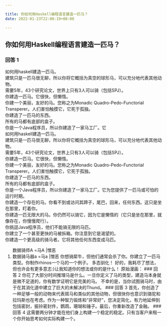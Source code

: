 ```yaml
---

title: 你如何用Haskell编程语言建造一匹马？
date: 2022-01-23T22:08:19+08:00

---
```





## 你如何用Haskell编程语言建造一匹马？  
### 回答 1
如何用haskell建造一匹马。  
建筑只是一匹马很无聊，所以你将它概括为真空的球形马，可以充分地代表其他动物。  
需要5年，43个研究论文，世界上只有3人可以骑（包括SPJ）。  
你建造一匹马。它很快，但懒惰。  
你建一个美丽，友好的马。您称之为Monadic Quadro-Pedo-Functorial Transperer。人们害怕触摸它，它死于孤独。  
你建造了一匹马的东西。  
所有的马都有底部的盒子。  
你是一个Java程序员，所以你建造了一家马工厂。它  
如何用haskell建造一匹马。  
建筑只是一匹马很无聊，所以你将它概括为真空的球形马，可以充分地代表其他动物。  
需要5年，43个研究论文，世界上只有3人可以骑（包括SPJ）。  
你建造一匹马。它很快，但懒惰。  
你建一个美丽，友好的马。您称之为Monadic Quadro-Pedo-Functorial Transperer。人们害怕触摸它，它死于孤独。  
你建造了一匹马的东西。  
所有的马都有底部的盒子。  
你是一个Java程序员，所以你建造了一家马工厂。它为您提供了一匹马或可怕的运行时期。  
你建造一个存在的马。你看不到或访问其蹄子，尾巴，回来，任何东西。这只是坐在那里，盯着你。  
你建造一匹无限大的马。你仍然可以骑它，因为它是懒惰的（它只是坐在那里，就像存在，你慢慢爬行）。  
你挑逗Java程序员，他们不能骑无限的马匹。  
你建立了一个甚至更快的马被拆箱。你注意到它是渴望的。  
你建造一个更高级的骑马者。它将其他任何东西变成马匹。  
<OL>数据骑师A =马A |憎恶</ ol>  
<li>数据骑马器a =马a |憎恶</ li>  
你想骑犀牛，但他们通常会杀了你。你建立了一匹马类型。你制作rhinos一个马的一个例子。  
多态驯化！  
好的，我耗尽了想法，但也许会有更多意志:)让我知道你的想法或你的是什么！  
原始漫画：  
### 回答 2
你花了大部分时间推理马是什么。一旦你定义了马的类型，建造马本身就是微不足道的，你有数学证明它是完美的马。  
不幸的是，当你试图骑马时，由于在其消化道中建立了巨大的未解决的Thund。  
### 回答 3
首先，你创造了一种足够一般的动物来代表斑马和类似的其他动物，但很快你也意识到骆驼和拉玛斯也在考虑。作为一种智力锻炼和“非常好”，您决定简化，有力地延伸到包括密封，振铃密封件，鹦鹉，珊瑚和锤子。最后，你重新改造了金融。  
### 回答 4
这需要两分钟才能在他们身上构建一个稳定的稳定。只有当客户来租一个你开始思考如何实际构建一个。  
